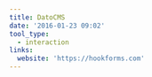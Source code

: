 ```yaml
---
title: DatoCMS
date: '2016-01-23 09:02'
tool_type:
  - interaction
links:
  website: 'https://hookforms.com'
---
```

